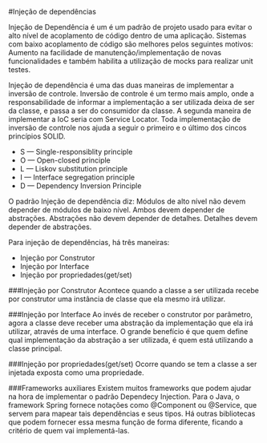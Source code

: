 #Injeção de dependências

Injeção de Dependência é um é um padrão de projeto usado para evitar o alto nível de acoplamento de código dentro de uma
aplicação. Sistemas com baixo acoplamento de código são melhores pelos seguintes motivos: Aumento na facilidade de
manutenção/implementação de novas funcionalidades e também habilita a utilização de mocks para realizar unit testes.

Injeção de dependência é uma das duas maneiras de implementar a inversão de controle. Inversão de controle é um termo
mais amplo, onde a responsabilidade de informar a implementação a ser utilizada deixa de ser da classe, e passa a ser do
consumidor da classe. A segunda maneira de implementar a IoC seria com Service Locator. Toda implementação de inversão
de controle nos ajuda a seguir o primeiro e o último dos cincos princípios SOLID.

- S — Single-responsiblity principle
- O — Open-closed principle
- L — Liskov substitution principle
- I — Interface segregation principle
- D — Dependency Inversion Principle

O padrão Injeção de dependência diz: Módulos de alto nível não devem depender de módulos de baixo nível. Ambos devem
depender de abstrações.
Abstrações não devem depender de detalhes. Detalhes devem depender de abstrações.

Para injeção de dependências, há três maneiras:
- Injeção por Construtor
- Injeção por Interface
- Injeção por propriedades(get/set)

###Injeção por Construtor
Acontece quando a classe a ser utilizada recebe por construtor uma instância de classe que ela mesmo irá utilizar.

###Injeção por Interface
Ao invés de receber o construtor por parâmetro, agora a classe deve receber uma abstração da implementação que ela irá
utilizar, através de uma interface. O grande benefício é que quem define qual implementação da abstração a ser
utilizada, é quem está utilizando a classe principal.

###Injeção por propriedades(get/set)
Ocorre quando se tem a classe a ser injetada exposta como uma propriedade.

###Frameworks auxiliares
Existem muitos frameworks que podem ajudar na hora de implementar o padrão Dependecy Injection. Para o Java, o framework
Spring fornece notações como @Component ou @Service, que servem para mapear tais dependências e seus tipos. Há outras
bibliotecas que podem fornecer essa mesma função de forma diferente, ficando a critério de quem vai implementá-las.